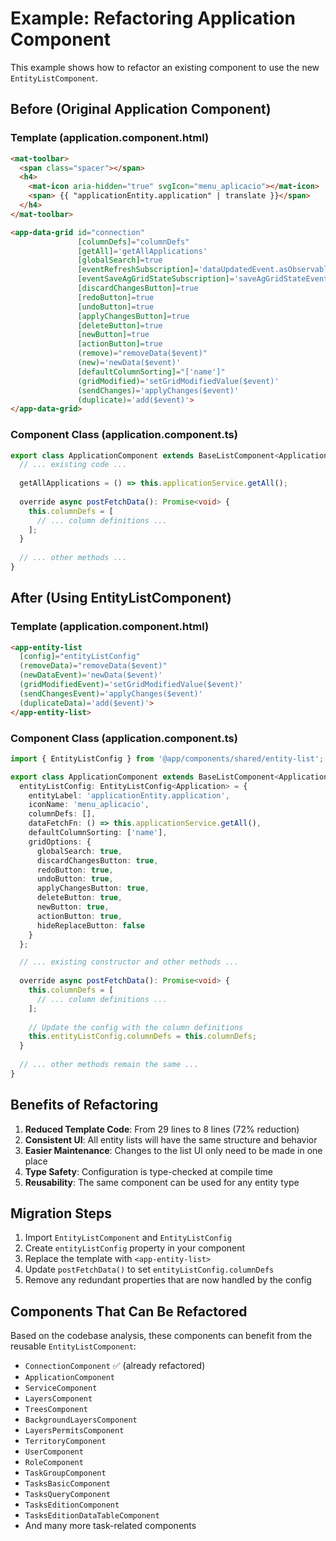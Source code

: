 # Example: Refactoring Application Component

This example shows how to refactor an existing component to use the new `EntityListComponent`.

## Before (Original Application Component)

### Template (application.component.html)

```html
<mat-toolbar>
  <span class="spacer"></span>
  <h4>
    <mat-icon aria-hidden="true" svgIcon="menu_aplicacio"></mat-icon>
    <span> {{ "applicationEntity.application" | translate }}</span>
  </h4>
</mat-toolbar>

<app-data-grid id="connection"
               [columnDefs]="columnDefs"
               [getAll]='getAllApplications'
               [globalSearch]=true
               [eventRefreshSubscription]='dataUpdatedEvent.asObservable()'
               [eventSaveAgGridStateSubscription]='saveAgGridStateEvent.asObservable()'
               [discardChangesButton]=true
               [redoButton]=true
               [undoButton]=true
               [applyChangesButton]=true
               [deleteButton]=true
               [newButton]=true
               [actionButton]=true
               (remove)="removeData($event)"
               (new)='newData($event)'
               [defaultColumnSorting]="['name']"
               (gridModified)='setGridModifiedValue($event)'
               (sendChanges)='applyChanges($event)'
               (duplicate)='add($event)'>
</app-data-grid>
```

### Component Class (application.component.ts)

```typescript
export class ApplicationComponent extends BaseListComponent<Application> {
  // ... existing code ...
  
  getAllApplications = () => this.applicationService.getAll();
  
  override async postFetchData(): Promise<void> {
    this.columnDefs = [
      // ... column definitions ...
    ];
  }
  
  // ... other methods ...
}
```

## After (Using EntityListComponent)

### Template (application.component.html)

```html
<app-entity-list
  [config]="entityListConfig"
  (removeData)="removeData($event)"
  (newDataEvent)='newData($event)'
  (gridModifiedEvent)='setGridModifiedValue($event)'
  (sendChangesEvent)='applyChanges($event)'
  (duplicateData)='add($event)'>
</app-entity-list>
```

### Component Class (application.component.ts)

```typescript
import { EntityListConfig } from '@app/components/shared/entity-list';

export class ApplicationComponent extends BaseListComponent<Application> {
  entityListConfig: EntityListConfig<Application> = {
    entityLabel: 'applicationEntity.application',
    iconName: 'menu_aplicacio',
    columnDefs: [],
    dataFetchFn: () => this.applicationService.getAll(),
    defaultColumnSorting: ['name'],
    gridOptions: {
      globalSearch: true,
      discardChangesButton: true,
      redoButton: true,
      undoButton: true,
      applyChangesButton: true,
      deleteButton: true,
      newButton: true,
      actionButton: true,
      hideReplaceButton: false
    }
  };

  // ... existing constructor and other methods ...
  
  override async postFetchData(): Promise<void> {
    this.columnDefs = [
      // ... column definitions ...
    ];
    
    // Update the config with the column definitions
    this.entityListConfig.columnDefs = this.columnDefs;
  }
  
  // ... other methods remain the same ...
}
```

## Benefits of Refactoring

1. **Reduced Template Code**: From 29 lines to 8 lines (72% reduction)
2. **Consistent UI**: All entity lists will have the same structure and behavior
3. **Easier Maintenance**: Changes to the list UI only need to be made in one place
4. **Type Safety**: Configuration is type-checked at compile time
5. **Reusability**: The same component can be used for any entity type

## Migration Steps

1. Import `EntityListComponent` and `EntityListConfig`
2. Create `entityListConfig` property in your component
3. Replace the template with `<app-entity-list>`
4. Update `postFetchData()` to set `entityListConfig.columnDefs`
5. Remove any redundant properties that are now handled by the config

## Components That Can Be Refactored

Based on the codebase analysis, these components can benefit from the reusable `EntityListComponent`:

- `ConnectionComponent` ✅ (already refactored)
- `ApplicationComponent`
- `ServiceComponent`
- `LayersComponent`
- `TreesComponent`
- `BackgroundLayersComponent`
- `LayersPermitsComponent`
- `TerritoryComponent`
- `UserComponent`
- `RoleComponent`
- `TaskGroupComponent`
- `TasksBasicComponent`
- `TasksQueryComponent`
- `TasksEditionComponent`
- `TasksEditionDataTableComponent`
- And many more task-related components 
